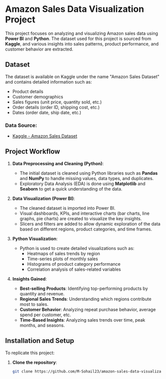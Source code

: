 # Amazon Sales Data Visualization Project

This project focuses on analyzing and visualizing Amazon sales data using **Power BI** and **Python**. The dataset used for this project is sourced from **Kaggle**, and various insights into sales patterns, product performance, and customer behavior are extracted.

## Dataset

The dataset is available on Kaggle under the name "Amazon Sales Dataset" and contains detailed information such as:
- Product details
- Customer demographics
- Sales figures (unit price, quantity sold, etc.)
- Order details (order ID, shipping cost, etc.)
- Dates (order date, ship date, etc.)

### Data Source:
- [Kaggle - Amazon Sales Dataset](https://www.kaggle.com/competitions/amazon-sales-data)

## Project Workflow

1. **Data Preprocessing and Cleaning (Python)**: 
   - The initial dataset is cleaned using Python libraries such as **Pandas** and **NumPy** to handle missing values, data types, and duplicates.
   - Exploratory Data Analysis (EDA) is done using **Matplotlib** and **Seaborn** to get a quick understanding of the data.

2. **Data Visualization (Power BI)**: 
   - The cleaned dataset is imported into Power BI.
   - Visual dashboards, KPIs, and interactive charts (bar charts, line graphs, pie charts) are created to visualize the key insights.
   - Slicers and filters are added to allow dynamic exploration of the data based on different regions, product categories, and time frames.

3. **Python Visualization**: 
   - Python is used to create detailed visualizations such as:
     - Heatmaps of sales trends by region
     - Time-series plots of monthly sales
     - Histograms of product category performance
     - Correlation analysis of sales-related variables

4. **Insights Gained**:
   - **Best-selling Products**: Identifying top-performing products by quantity and revenue.
   - **Regional Sales Trends**: Understanding which regions contribute most to sales.
   - **Customer Behavior**: Analyzing repeat purchase behavior, average spend per customer, etc.
   - **Time-Based Insights**: Analyzing sales trends over time, peak months, and seasons.

## Installation and Setup

To replicate this project:

1. **Clone the repository**:
   ```bash
   git clone https://github.com/M-Sohail23/amazon-sales-data-visualization.git

